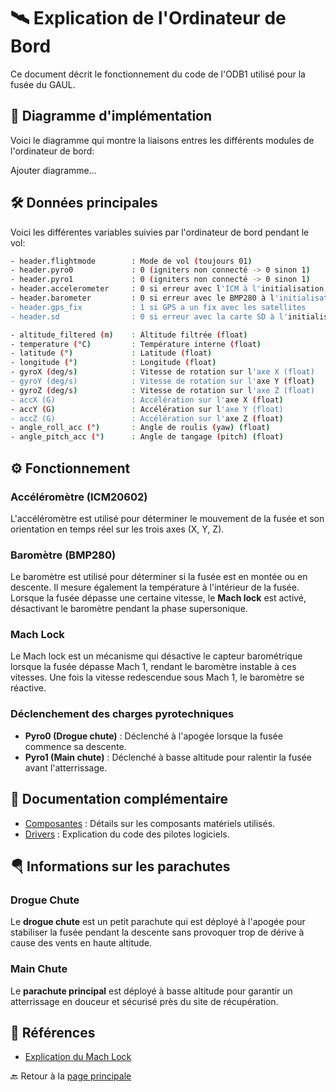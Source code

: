 # 🛰️ Explication de l'Ordinateur de Bord

Ce document décrit le fonctionnement du code de l'ODB1 utilisé pour la fusée du GAUL.

## 🌳 **Diagramme d'implémentation**

Voici le diagramme qui montre la liaisons entres les différents modules de l'ordinateur de bord:

Ajouter diagramme...

## 🛠️ **Données principales**

Voici les différentes variables suivies par l'ordinateur de bord pendant le vol:

```bash
- header.flightmode        : Mode de vol (toujours 01)
- header.pyro0             : 0 (igniters non connecté -> 0 sinon 1)
- header.pyro1             : 0 (igniters non connecté -> 0 sinon 1)
- header.accelerometer     : 0 si erreur avec l'ICM à l'initialisation, sinon 1
- header.barometer         : 0 si erreur avec le BMP280 à l'initialisation, sinon 1
- header.gps_fix           : 1 si GPS a un fix avec les satellites
- header.sd                : 0 si erreur avec la carte SD à l'initialisation, sinon 1

- altitude_filtered (m)    : Altitude filtrée (float)
- temperature (°C)         : Température interne (float)
- latitude (°)             : Latitude (float)
- longitude (°)            : Longitude (float)
- gyroX (deg/s)            : Vitesse de rotation sur l'axe X (float)
- gyroY (deg/s)            : Vitesse de rotation sur l'axe Y (float)
- gyroZ (deg/s)            : Vitesse de rotation sur l'axe Z (float)
- accX (G)                 : Accélération sur l'axe X (float)
- accY (G)                 : Accélération sur l'axe Y (float)
- accZ (G)                 : Accélération sur l'axe Z (float)
- angle_roll_acc (°)       : Angle de roulis (yaw) (float)
- angle_pitch_acc (°)      : Angle de tangage (pitch) (float)
```

## ⚙️ **Fonctionnement**

### **Accéléromètre (ICM20602)**
L'accéléromètre est utilisé pour déterminer le mouvement de la fusée et son orientation en temps réel sur les trois axes (X, Y, Z).

### **Baromètre (BMP280)**
Le baromètre est utilisé pour déterminer si la fusée est en montée ou en descente. Il mesure également la température à l'intérieur de la fusée. Lorsque la fusée dépasse une certaine vitesse, le **Mach lock** est activé, désactivant le baromètre pendant la phase supersonique. 

### **Mach Lock** 
Le Mach lock est un mécanisme qui désactive le capteur barométrique lorsque la fusée dépasse Mach 1, rendant le baromètre instable à ces vitesses. Une fois la vitesse redescendue sous Mach 1, le baromètre se réactive.

### **Déclenchement des charges pyrotechniques**
- **Pyro0 (Drogue chute)** : Déclenché à l'apogée lorsque la fusée commence sa descente.
- **Pyro1 (Main chute)** : Déclenché à basse altitude pour ralentir la fusée avant l'atterrissage.

## 📄 **Documentation complémentaire**
- [Composantes](./Composantes.md) : Détails sur les composants matériels utilisés.
- [Drivers](./Drivers.md) : Explication du code des pilotes logiciels.

## 🪂 **Informations sur les parachutes**

### **Drogue Chute**
Le **drogue chute** est un petit parachute qui est déployé à l'apogée pour stabiliser la fusée pendant la descente sans provoquer trop de dérive à cause des vents en haute altitude.

### **Main Chute**
Le **parachute principal** est déployé à basse altitude pour garantir un atterrissage en douceur et sécurisé près du site de récupération.

## 📘 **Références**
- [Explication du Mach Lock](https://www.rocketryforum.com/threads/mach-buster-rocket-kit-go-fast-on-a-budget.140413/)

🔙 Retour à la [page principale](../README.md)
